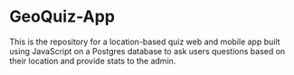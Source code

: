 # GeoQuiz-App
This is the repository for a location-based quiz web and mobile app built using JavaScript on a Postgres database to ask users questions based on their location and provide stats to the admin.
